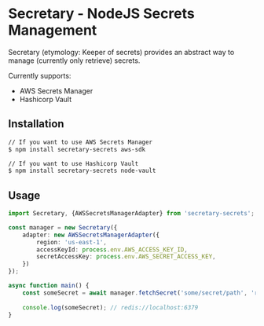 # Secretary - NodeJS Secrets Management

Secretary (etymology: Keeper of secrets) provides an abstract way to manage (currently only retrieve) secrets.

Currently supports:

* AWS Secrets Manager
* Hashicorp Vault


## Installation 

```bash
// If you want to use AWS Secrets Manager
$ npm install secretary-secrets aws-sdk

// If you want to use Hashicorp Vault
$ npm install secretary-secrets node-vault
```

## Usage

```typescript
import Secretary, {AWSSecretsManagerAdapter} from 'secretary-secrets';

const manager = new Secretary({
    adapter: new AWSSecretsManagerAdapter({
        region: 'us-east-1',
        accessKeyId: process.env.AWS_ACCESS_KEY_ID,
        secretAccessKey: process.env.AWS_SECRET_ACCESS_KEY,
    })
});

async function main() {
    const someSecret = await manager.fetchSecret('some/secret/path', 'redis_host');
    
    console.log(someSecret); // redis://localhost:6379
}
```
